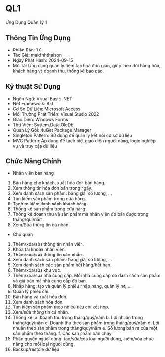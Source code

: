 # QL1
Ứng Dụng Quản Lý 1

## Thông Tin Ứng Dụng
- Phiên Bản: 1.0
- Tác Giả: maidinhthaison
- Ngày Phát Hành: 2024-09-15
- Mô Tả: Ứng dụng quản lý tiệm tạp hóa đơn giản, giúp theo dõi hàng hóa, khách hàng và doanh thu, thống kê báo cáo.
## Kỹ thuật Sử Dụng

- Ngôn Ngữ: Visual Basic .NET
- Net Framework: 8.0
- Cơ Sở Dữ Liệu: Microsoft Access
- Môi Trường Phát Triển: Visual Studio 2022
- Giao Diện: Windows Forms
- Thư Viện: System.Data.OleDb
- Quản Lý Gói: NuGet Package Manager
- Singleton Pattern: Sử dụng để quản lý kết nối cơ sở dữ liệu
- MVC Pattern: Áp dụng để tách biệt giao diện người dùng, logic nghiệp vụ và truy cập dữ liệu

## Chức Năng Chính
- Nhân viên bán hàng
1. Bán hàng cho khách, xuất hóa đơn bán hàng.
2. Xem thông tin hóa đơn bán trong ngày.
3. Xem danh sách sản phẩm: bảng giá, số lượng, …
4. Tìm kiếm sản phẩm trong cửa hàng.
5. Tạo/tìm kiếm danh sách khách hàng.
6. Thống kê sản phẩm trong cửa hàng.
7. Thống kê doanh thu và sản phẩm mà nhân viên đó bán được trong tháng/quí/năm.
8. Xem/Sửa thông tin cá nhân

- Chủ quán
1. Thêm/xóa/sửa thông tin nhân viên.
2. Khóa tài khoản nhân viên.
3. Thêm/xóa/sửa thông tin sản phẩm.
4. Xem danh sách sản phẩm: bảng giá, số lượng, …
5. Xem danh sách các sản phẩm hết hàng/hết hạn.
6. Thêm/xóa/sửa khu vực.
7. Thêm/xóa/sửa nhà cung cấp. Mỗi nhà cung cấp có danh sách sản phẩm và giá bán
mà nhà cung cấp đó bán.
8. Nhập hàng: tạo và quản lý phiếu nhập hàng, quản lý nợ, …
9. Quản lý phiếu chi.
10. Bán hàng và xuất hóa đơn.
11. Xem danh sách hóa đơn.
12. Tìm kiểm sản phẩm theo nhiều tiêu chí kết hợp.
13. Xem/sửa thông tin cá nhân.
14. Thống kê: 
a. Doanh thu trong tháng/quý/năm 
b. Lợi nhuận trong tháng/quý/năm 
c. Doanh thu theo sản phẩm trong tháng/quý/năm 
d. Lợi nhuận theo sản phẩm trong tháng/quý/năm 
e. Số lượng bán ra của một sản phẩm theo tháng.
f. Các sản phẩm bán chạy
15. Phân quyền người dùng: tạo/sửa/xóa loại người dùng, thêm/xóa chức năng cho 
mỗi loại người dùng.
16. Backup/restore dữ liệu



